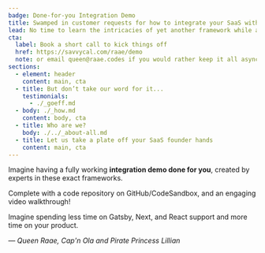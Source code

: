 ```yaml
---
badge: Done-for-you Integration Demo
title: Swamped in customer requests for how to integrate your SaaS with Gatsby, Next or even plain React?
lead: No time to learn the intricacies of yet another framework while also building and maintaining your product?
cta:
  label: Book a short call to kick things off
  href: https://savvycal.com/raae/demo
  note: or email queen@raae.codes if you would rather keep it all asynchronous
sections:
  - element: header
    content: main, cta
  - title: But don’t take our word for it...
    testimonials:
      - ./_goeff.md
  - body: ./_how.md
    content: body, cta
  - title: Who are we?
    body: ./../_about-all.md
  - title: Let us take a plate off your SaaS founder hands
    content: main, cta
---
```


Imagine having a fully working **integration demo done for you**, created by experts in these exact frameworks.

Complete with a code repository on GitHub/CodeSandbox, and an engaging video walkthrough!

Imagine spending less time on Gatsby, Next, and React support and more time on your product.

<cite>— Queen Raae, Cap'n Ola and Pirate Princess Lillian</cite>
